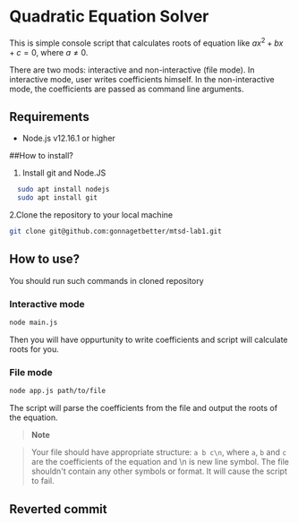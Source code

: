 # Quadratic Equation Solver

This is simple console script that calculates roots of equation like $ax^2+bx+c=0$, where $a \neq 0$. 

There are two mods: interactive and non-interactive (file mode). In interactive mode, user writes coefficients himself. In the non-interactive mode, the coefficients are passed as command line arguments.

## Requirements
- Node.js v12.16.1 or higher

##How to install?

1. Install git and Node.JS 
```bash
  sudo apt install nodejs
  sudo apt install git
```
2.Сlone the repository to your local machine

```bash
git clone git@github.com:gonnagetbetter/mtsd-lab1.git
```
## How to use?

You should run such commands in cloned repository

### Interactive mode

```bash
node main.js
```
Then you will have oppurtunity to write coefficients and script will calculate roots for you.

### File mode

```bash
node app.js path/to/file
```
The script will parse the coefficients from the file and output the roots of the equation.  

> **Note**

>Your file should have appropriate structure: `a b c\n`, where `a`, `b` and `c` are the coefficients of the equation and \n is new line symbol. The file shouldn't contain any other symbols or format. It will cause the script to fail.

## Reverted commit




